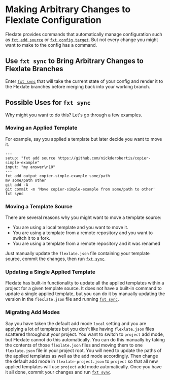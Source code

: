# Making Arbitrary Changes to Flexlate Configuration

Flexlate provides commands that automatically manage configuration such 
as [`fxt add source`](../commands.md#fxt-add-source) or 
[`fxt config target`](../commands.md#fxt-config-target). But not 
every change you might want to make to the config has a command.

## Use `fxt sync` to Bring Arbitrary Changes to Flexlate Branches

Enter [`fxt sync`](../commands.md#fxt-sync) that will take the current 
state of your config and render it to the Flexlate branches before merging
back into your working branch. 

## Possible Uses for `fxt sync`

Why might you want to do this? Let's go through a few examples.

### Moving an Applied Template

For example, say you applied a template but later decide you want 
to move it.

```{run-fxt-terminal}
---
setup: "fxt add source https://github.com/nickderobertis/copier-simple-example"
input: "my answer\n10"
---
fxt add output copier-simple-example some/path
mv some/path other
git add -A
git commit -m 'Move copier-simple-example from some/path to other'
fxt sync
```

### Moving a Template Source

There are several reasons why you might want to move a template source:

- You are using a local template and you want to move it.
- You are using a template from a remote repository and you want to 
  switch it to a fork.
- You are using a template from a remote repository and it was renamed

Just manually update the `flexlate.json` file containing your template 
source, commit the changes, then run 
[`fxt sync`](../commands.md#fxt-sync).

### Updating a Single Applied Template

Flexlate has built-in functionality to update all the applied templates
within a project for a given template source. It does not have a built-in 
command to update a single applied template, but you can do it by manually 
updating the version in the `flexlate.json` file and running 
[`fxt sync`](../commands.md#fxt-sync).

### Migrating Add Modes

Say you have taken the default add mode `local` setting and you are applying
a lot of templates but you don't like having `flexlate.json` files scattered
throughout your project. You want to switch to `project` add mode, but 
Flexlate cannot do this automatically. You can do this manually by 
taking the contents of those `flexlate.json` files and moving them to 
one `flexlate.json` file in your project root. You will need to update the
paths of the applied templates as well as the add mode accordingly. 
Then change the default add mode in `flexlate-project.json` to `project`
so that all new applied templates will use `project` add mode automatically.
Once you have it all done, 
commit your changes and run [`fxt sync`](../commands.md#fxt-sync).